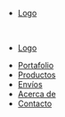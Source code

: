 <!DOCTYPE html>
<html lang="es">
<head>
  <meta charset="utf-8">
  <meta name="viewport" content="width=device-width, initial-scale=1.0">
  <title>Practica diseño menu</title>
</head>

<body>
  <nav>
    <ul>
      <li><a href="#"> Logo </a></li>
    </ul>
  </nav>
</body> ‎<This message was edited>
<nav>
        <ul>
            <li><a href="#"> Logo </a></li>
        </ul>
        <ul>
            <div>
                <li><a href="#">Portafolio</a></li>
                <li><a href="#">Productos</a></li>
                <li><a href="#">Envíos</a></li>
                <li><a href="#">Acerca de</a></li>
                <li><a href="#">Contacto</a></li>
            </div>
        </ul>
    </nav>
